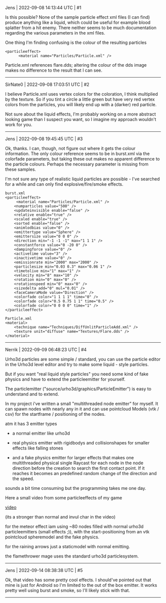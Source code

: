 Jens | 2022-09-08 14:13:44 UTC | #1

Is this possible? None of the sample particle effect xml files (I can find) produce anything like a liquid, which could be useful for example blood splatter from a hit enemy. There neither seems to be much documentation regarding the various parameters in the xml files.

One thing I'm finding confusing is the colour of the resulting particles

```
<particleeffect>
	  <material name="Particles/Particle.xml" />
```
Particle.xml references flare.dds; altering the colour of the dds image makes no difference to the result that I can see.

-------------------------

SirNate0 | 2022-09-08 17:03:51 UTC | #2

I believe Particle.xml uses vertex colors for the coloration, I think multiplied by the texture. So if you tint a circle a little green but have very red vertex colors from the particles, you will likely end up with a (darker) red particle.

Not sure about the liquid effects, I'm probably working on a more abstract looking game than I suspect you want, so I imagine my approach wouldn't work for you.

-------------------------

Jens | 2022-09-08 19:45:45 UTC | #3

Ok, thanks. I can, though, not figure out where it gets the colour information. The only colour reference seems to be in burst.xml via the colorfade parameters, but taking these out makes no apparent difference to the particle colours. Perhaps the necessary parameter is missing from these samples.

I'm not sure any type of realistic liquid particles are possible - I've searched for a while and can only find explosive/fire/smoke effects.

```
burst.xml
<particleeffect>
	 <material name="Particles/Particle.xml" />
	<numparticles value="500" />
	<updateinvisible enable="false" />
	<relative enable="true" />
	<scaled enable="true" />
	<sorted enable="false" />
	<animlodbias value="0" />
	<emittertype value="Sphere" />
	<emittersize value="0 0 0" />
	<direction min="-1 -1 -1" max="1 1 1" />
	<constantforce value="0 -20 0" />
	<dampingforce value="0" />
	<activetime value="3" />
	<inactivetime value="0" />
	<emissionrate min="2000" max="2000" />
	<particlesize min="0.03 0.3" max="0.06 1" />
	<timetolive min="1" max="1" />
	<velocity min="8" max="10" />
	<rotation min="0" max="0" />
	<rotationspeed min="0" max="0" />
	<sizedelta add="0" mul="0.01" />
	<faceCameraMode value="Direction" />
	<colorfade color="1 1 1 1" time="0" />
	<colorfade color="0.5 0.75 1 1" time="0.5" />
	<colorfade color="0 0 0 0" time="1" />
</particleeffect>

Particle.xml
<material>
    <technique name="Techniques/DiffUnlitParticleAdd.xml" />
    <texture unit="diffuse" name="Textures/Flare.dds" />
</material>
```

-------------------------

Nerrik | 2022-09-09 06:48:23 UTC | #4

Urho3d particles are some simple / standard, you can use the particle editor in the Urho3d level editor and try to make some liquid - style particles.

But if you want "real liquid style particles" you need some kind of fake physics and have to extend the particleemitter for yourself.

The particlemitter ("source/urho3d/graphics/ParticleEmitter") is easy to understand and to extend.

In my project i've written a small "multithreaded node emitter" for myself. It can spawn nodes with nearly any in it and can use pointcloud Models (vtk / csv) for the startframe / positioning of the nodes.

atm it has 3 emitter types 

- a normal emitter like urho3d

- real physics emitter with rigidbodys and collisionshapes for smaller effects like falling stones

- and a fake physics emitter for larger effects that makes one multithreaded physical single Raycast for each node in the node direction before the creation to search the first contact point. If it reaches it becomes an predefined random change of the direction and the speed.

sounds a bit time consuming but the programming takes me one day.

Here a small video from some particleeffects of my game

[video](https://picmento.de/wyrdan/Wyrdanparticle.m4v)

(its a stronger than normal and invul char in the video)

for the meteor effect iam using ~80 nodes filled with normal urho3d particleemitters (small effects ;)), with the start-positioning from an vtk pointcloud spheremodel and the fake physics.

for the raining arrows just a staticmodel with normal emitting.

the flamethrower mage uses the standard urho3d particlesystem.

-------------------------

Jens | 2022-09-14 08:38:38 UTC | #5

Ok, that video has some pretty cool effects. I should've pointed out that mine is just for Android so I'm limited to the out of the box emitter. It works pretty well using burst and smoke, so I'II likely stick with that.

-------------------------

